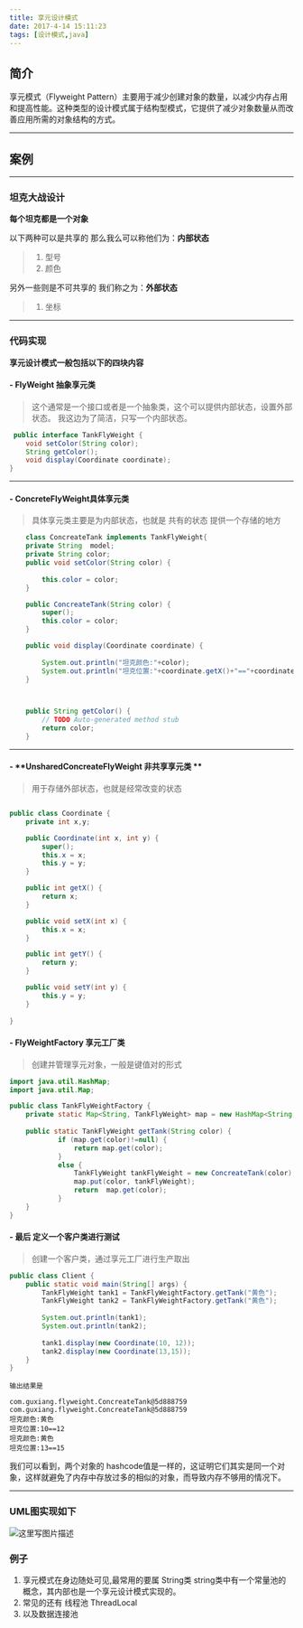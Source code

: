 ```yaml
---
title: 享元设计模式
date: 2017-4-14 15:11:23
tags: [设计模式,java]
---
```

## 简介
享元模式（Flyweight Pattern）主要用于减少创建对象的数量，以减少内存占用和提高性能。这种类型的设计模式属于结构型模式，它提供了减少对象数量从而改善应用所需的对象结构的方式。


----------


## 案例


----------


### 坦克大战设计
**每个坦克都是一个对象**

以下两种可以是共享的 那么我么可以称他们为：**内部状态**
 > 1. 型号
 >2. 颜色
 
 另外一些则是不可共享的 我们称之为：**外部状态**
 >1. 坐标
 
 


----------


### 代码实现

**享元设计模式一般包括以下的四块内容**

#### - **FlyWeight 抽象享元类**
 > 这个通常是一个接口或者是一个抽象类，这个可以提供内部状态，设置外部状态。
 > 我这边为了简洁，只写一个内部状态。
 > 
 > 

```java
 public interface TankFlyWeight {
	void setColor(String color);
	String getColor();
	void display(Coordinate coordinate);
}
```


----------
#### - **ConcreteFlyWeight具体享元类**
 > 具体享元类主要是为内部状态，也就是 共有的状态 提供一个存储的地方
```java
    class ConcreateTank implements TankFlyWeight{
	private String  model;
	private String color;
	public void setColor(String color) {
		
		this.color = color;
	}

	public ConcreateTank(String color) {
		super();
		this.color = color;
	}

	public void display(Coordinate coordinate) {
		
		System.out.println("坦克颜色:"+color);
		System.out.println("坦克位置:"+coordinate.getX()+"=="+coordinate.getY());
	}



	public String getColor() {
		// TODO Auto-generated method stub
		return color;
	}

```
   


----------
#### - **UnsharedConcreateFlyWeight 非共享享元类 **
 > 用于存储外部状态，也就是经常改变的状态

```java

public class Coordinate {
	private int x,y;

	public Coordinate(int x, int y) {
		super();
		this.x = x;
		this.y = y;
	}

	public int getX() {
		return x;
	}

	public void setX(int x) {
		this.x = x;
	}

	public int getY() {
		return y;
	}

	public void setY(int y) {
		this.y = y;
	}
	
}

```

#### - **FlyWeightFactory 享元工厂类**
 > 创建并管理享元对象，一般是键值对的形式
   

```java
import java.util.HashMap;
import java.util.Map;

public class TankFlyWeightFactory {
	private static Map<String, TankFlyWeight> map = new HashMap<String, TankFlyWeight>();
	
	public static TankFlyWeight getTank(String color) {
			if (map.get(color)!=null) {
				return map.get(color);
			}
			else {
				TankFlyWeight tankFlyWeight = new ConcreateTank(color);
				map.put(color, tankFlyWeight);
				return  map.get(color);
			}
	}
}

```


#### - **最后 定义一个客户类进行测试**
 > 创建一个客户类，通过享元工厂进行生产取出
 

```java
public class Client {
	public static void main(String[] args) {
		TankFlyWeight tank1 = TankFlyWeightFactory.getTank("黄色");
		TankFlyWeight tank2 = TankFlyWeightFactory.getTank("黄色");
		
		System.out.println(tank1);
		System.out.println(tank2);
		
		tank1.display(new Coordinate(10, 12));
		tank2.display(new Coordinate(13,15));
	}
}

```

```
输出结果是 

com.guxiang.flyweight.ConcreateTank@5d888759
com.guxiang.flyweight.ConcreateTank@5d888759
坦克颜色:黄色
坦克位置:10==12
坦克颜色:黄色
坦克位置:13==15

```
我们可以看到，两个对象的 hashcode值是一样的，这证明它们其实是同一个对象，这样就避免了内存中存放过多的相似的对象，而导致内存不够用的情况下。


----------
### **UML图实现如下**
![这里写图片描述](http://img.blog.csdn.net/20170216144123973?watermark/2/text/aHR0cDovL2Jsb2cuY3Nkbi5uZXQvbXlfX1N1bl8=/font/5a6L5L2T/fontsize/400/fill/I0JBQkFCMA==/dissolve/70/gravity/SouthEast)
### 例子

 1. 享元模式在身边随处可见,最常用的要属  String类  string类中有一个常量池的概念，其内部也是一个享元设计模式实现的。
 2.  常见的还有 线程池 ThreadLocal 
 3. 以及数据连接池  
